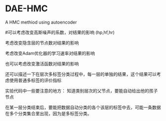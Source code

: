 # DAE-HMC
A HMC methiod using autoencoder


#可以考虑改变高斯噪声的系数，对结果的影响 (hp,hf,hr)

考虑改变隐含层的节点数对结果的影响

考虑改变Adam优化器的学习速率对结果的影响

也可以考虑改变激活函数对结果的影响



还可以描述一下在层次多标签分类过程中，每一层的单独的结果，这个结果可以考虑使用普通多标签的评价指标


实验代码中一些要注意的地方：
知道类别层次的父节点，要能自动给出他的孩子节点

在某一层分类结束后，要能把数据自动分类的各个该层的标签中去，可能一条数据在多个分类集合里出现，因为是多标签分类。



